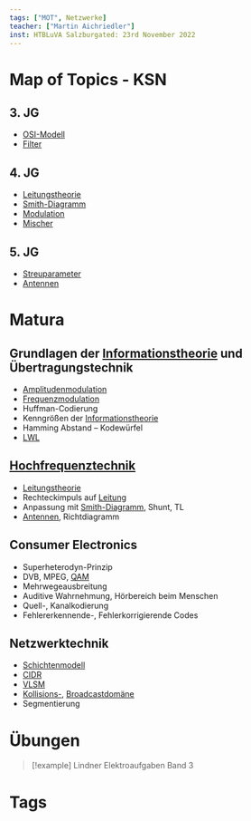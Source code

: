```yaml
---
tags: ["MOT", Netzwerke]
teacher: ["Martin Aichriedler"]
inst: HTBLuVA Salzburgated: 23rd November 2022
---
```


# Map of Topics - KSN

## 3. JG

- [OSI-Modell](../netzwerk-technik/OSI-Modell.md)
- [Filter](Filter)

## 4. JG

- [Leitungstheorie](Leitungstheorie.md)
- [Smith-Diagramm](Smith-Diagramm.md)
- [Modulation](Modulation.md)
- [Mischer](Mischer.md)

## 5. JG

- [Streuparameter](Streuparameter.md)
- [Antennen](Antenne.md)

# Matura

## Grundlagen der [Informationstheorie](../netzwerk-technik/{MOC}%20Informationstheorie.md) und Übertragungstechnik

- [Amplitudenmodulation](Amplitudenmodulation.md)
- [Frequenzmodulation](Frequenzmodulation.md)
- Huffman-Codierung
- Kenngrößen der [Informationstheorie](../netzwerk-technik/{MOC}%20Informationstheorie.md)
- Hamming Abstand – Kodewürfel
- [LWL](Lichtwellenleiter.md)

## [Hochfrequenztechnik](sRDP%20KSN%20-%20HF-Technik.md)

- [Leitungstheorie](Leitungstheorie.md)
- Rechteckimpuls auf [Leitung](Leitung.md)
- Anpassung mit [Smith-Diagramm](Smith-Diagramm.md), Shunt, TL
- [Antennen](Antenne.md), Richtdiagramm

## Consumer Electronics

- Superheterodyn-Prinzip
- DVB, MPEG, [QAM](Quadratur%20Amplituden%20Modulation.md)
- Mehrwegeausbreitung
- Auditive Wahrnehmung, Hörbereich beim Menschen
- Quell-, Kanalkodierung
- Fehlererkennende-, Fehlerkorrigierende Codes

## Netzwerktechnik

- [Schichtenmodell](../netzwerk-technik/OSI-Modell.md)
- [CIDR](../netzwerk-technik/CIDR.md)
- [VLSM](../netzwerk-technik/VLSM.md)
- [Kollisions-](../netzwerk-technik/Kollisionsdomäne.md), [Broadcastdomäne](../netzwerk-technik/Broadcastdomäne.md)
- Segmentierung

# Übungen

> [!example] Lindner Elektroaufgaben Band 3

# Tags